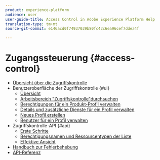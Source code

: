 ```yaml
---
product: experience-platform
audience: user
user-guide-title: Access Control in Adobe Experience Platform Help
translation-type: tm+mt
source-git-commit: e146acd0f74937039b80fc43c6ea96cef7ddea4f

---
```



# Zugangssteuerung {#access-control}

* [Übersicht über die Zugriffskontrolle](home.md)
* Benutzeroberfläche der Zugriffskontrolle {#ui}
   * [Übersicht](ui/overview.md)
   * [Arbeitsbereich &quot;Zugriffskontrolle&quot;durchsuchen](ui/browse.md)
   * [Berechtigungen für ein Produkt-Profil verwalten](ui/permissions.md)
   * [Details und zusätzliche Dienste für ein Profil verwalten](ui/details-and-services.md)
   * [Neues Profil erstellen](ui/create-profile.md)
   * [Benutzer für ein Profil verwalten](ui/users.md)
* Zugriffskontrolle-API {#api}
   * [Erste Schritte](api/getting-started.md)
   * [Berechtigungsnamen und Ressourcentypen der Liste](api/permissions-and-resource-types.md)
   * [Effektive Ansicht](api/effective-policies.md)
* [Handbuch zur Fehlerbehebung](troubleshooting-guide.md)
* [API-Referenz](https://www.adobe.io/apis/experienceplatform/home/api-reference.html#!acpdr/swagger-specs/access-control.yaml)